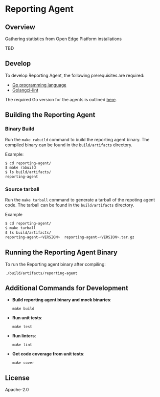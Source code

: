 <!---
  SPDX-FileCopyrightText: (C) 2025 Intel Corporation
  SPDX-License-Identifier: Apache-2.0
-->
# Reporting Agent

## Overview

Gathering statistics from Open Edge Platform installations

TBD

## Develop

To develop Reporting Agent, the following prerequisites are required:

- [Go programming language](https://go.dev)
- [Golangci-lint](https://github.com/golangci/golangci-lint)

The required Go version for the agents is outlined [here](https://github.com/open-edge-platform/edge-node-agents/blob/main/reporting-agent/go.mod).

## Building the Reporting Agent

### Binary Build

Run the `make rabuild` command to build the reporting agent binary. The compiled binary can be found in the `build/artifacts` directory.

Example:

```bash
$ cd reporting-agent/
$ make rabuild
$ ls build/artifacts/
reporting-agent
```

### Source tarball

Run the `make tarball` command to generate a tarball of the repoting agent code. The tarball can be found in the `build/artifacts` directory.

Example

```bash
$ cd reporting-agent/
$ make tarball
$ ls build/artifacts/
reporting-agent-<VERSION>  reporting-agent-<VERSION>.tar.gz
```

## Running the Reporting Agent Binary

To run the Reporting agent binary after compiling:

```
./build/artifacts/reporting-agent
```

## Additional Commands for Development

- **Build reporting agent binary and mock binaries**:

    ```
    make build
    ```

- **Run unit tests**:

    ```
    make test
    ```

- **Run linters**:

    ```
    make lint
    ```

- **Get code coverage from unit tests**:

    ```
    make cover
    ```


## License

Apache-2.0

